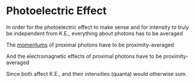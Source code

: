 # Photoelectric Effect

In order for the photoelectric effect to make sense and for intensity to truly be independent from K.E., everything about photons has to be averaged

The [momentums](https://github.com/animal-tree/Writing-stuff-2/blob/main/Theories/What-is-Light.md) of proximal photons have to be proximity-averaged

And the electromagnetic effects of proximal photons have to be proximity-averaged

Since both affect K.E., and their intensities (quanta) would otherwise sum.
